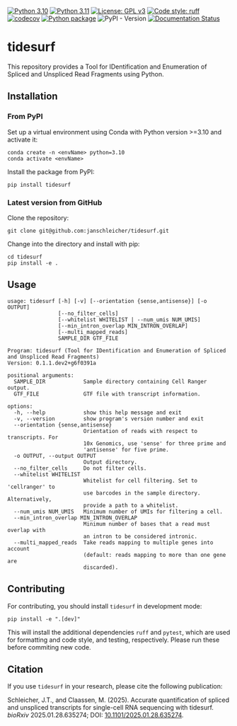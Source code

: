 [![Python 3.10](https://img.shields.io/badge/python-3.10-blue.svg)](https://www.python.org/downloads/release/python-31015/)
[![Python 3.11](https://img.shields.io/badge/python-3.11-blue.svg)](https://www.python.org/downloads/release/python-31110/)
[![License: GPL v3](https://img.shields.io/badge/License-GPLv3-blue.svg)](https://www.gnu.org/licenses/gpl-3.0)
[![Code style: ruff](https://img.shields.io/badge/code%20style-ruff-red)](https://github.com/astral-sh/ruff)
[![codecov](https://codecov.io/gh/janschleicher/tidesurf/branch/main/graph/badge.svg?token=dMenu3eZkX)](https://codecov.io/gh/janschleicher/tidesurf)
[![Python package](https://github.com/janschleicher/tidesurf/actions/workflows/python-package.yml/badge.svg?branch=main)](https://github.com/janschleicher/tidesurf/actions/workflows/python-package.yml)
![PyPI - Version](https://img.shields.io/pypi/v/tidesurf)
[![Documentation Status](https://readthedocs.org/projects/tidesurf/badge/?version=latest)](https://tidesurf.readthedocs.io/latest/?badge=latest)

# tidesurf

This repository provides a Tool for IDentification and Enumeration of Spliced and Unspliced Read Fragments using Python.

## Installation

### From PyPI

Set up a virtual environment using Conda with Python version >=3.10 and activate it:

    conda create -n <envName> python=3.10
    conda activate <envName>

Install the package from PyPI:
    
    pip install tidesurf

### Latest version from GitHub

Clone the repository:

    git clone git@github.com:janschleicher/tidesurf.git

Change into the directory and install with pip:
    
    cd tidesurf
    pip install -e .

## Usage

```
usage: tidesurf [-h] [-v] [--orientation {sense,antisense}] [-o OUTPUT]
                [--no_filter_cells]
                [--whitelist WHITELIST | --num_umis NUM_UMIS]
                [--min_intron_overlap MIN_INTRON_OVERLAP]
                [--multi_mapped_reads]
                SAMPLE_DIR GTF_FILE

Program: tidesurf (Tool for IDentification and Enumeration of Spliced and Unspliced Read Fragments)
Version: 0.1.1.dev2+g6f0391a

positional arguments:
  SAMPLE_DIR            Sample directory containing Cell Ranger output.
  GTF_FILE              GTF file with transcript information.

options:
  -h, --help            show this help message and exit
  -v, --version         show program's version number and exit
  --orientation {sense,antisense}
                        Orientation of reads with respect to transcripts. For
                        10x Genomics, use 'sense' for three prime and
                        'antisense' for five prime.
  -o OUTPUT, --output OUTPUT
                        Output directory.
  --no_filter_cells     Do not filter cells.
  --whitelist WHITELIST
                        Whitelist for cell filtering. Set to 'cellranger' to
                        use barcodes in the sample directory. Alternatively,
                        provide a path to a whitelist.
  --num_umis NUM_UMIS   Minimum number of UMIs for filtering a cell.
  --min_intron_overlap MIN_INTRON_OVERLAP
                        Minimum number of bases that a read must overlap with
                        an intron to be considered intronic.
  --multi_mapped_reads  Take reads mapping to multiple genes into account
                        (default: reads mapping to more than one gene are
                        discarded).
```

## Contributing

For contributing, you should install `tidesurf` in development mode:

    pip install -e ".[dev]"

This will install the additional dependencies `ruff` and `pytest`, which are used for formatting and code style, and testing, respectively.
Please run these before commiting new code.

## Citation

If you use `tidesurf` in your research, please cite the following publication:

Schleicher, J.T., and Claassen, M. (2025).
Accurate quantification of spliced and unspliced transcripts for single-cell RNA sequencing with tidesurf.
_bioRxiv_ 2025.01.28.635274; DOI: [10.1101/2025.01.28.635274](https://doi.org/10.1101/2025.01.28.635274).